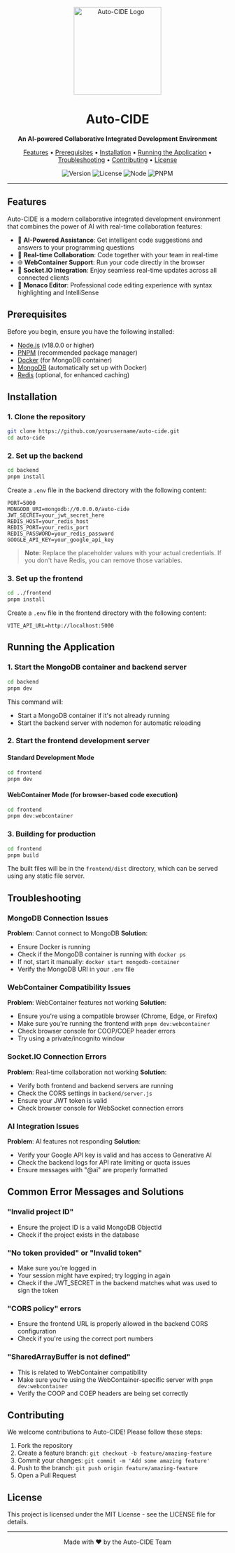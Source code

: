 <p align="center">
  <img src="https://via.placeholder.com/200x200.png?text=Auto-CIDE" alt="Auto-CIDE Logo" width="200" height="200">
</p>

<h1 align="center">Auto-CIDE</h1>

<p align="center">
  <strong>An AI-powered Collaborative Integrated Development Environment</strong>
</p>

<p align="center">
  <a href="#features">Features</a> •
  <a href="#prerequisites">Prerequisites</a> •
  <a href="#installation">Installation</a> •
  <a href="#running-the-application">Running the Application</a> •
  <a href="#troubleshooting">Troubleshooting</a> •
  <a href="#contributing">Contributing</a> •
  <a href="#license">License</a>
</p>

<p align="center">
  <img src="https://img.shields.io/badge/version-1.0.0-blue" alt="Version">
  <img src="https://img.shields.io/badge/license-MIT-green" alt="License">
  <img src="https://img.shields.io/badge/node-%3E%3D%2018.0.0-brightgreen" alt="Node">
  <img src="https://img.shields.io/badge/pnpm-supported-blueviolet" alt="PNPM">
</p>

---

## Features

Auto-CIDE is a modern collaborative integrated development environment that combines the power of AI with real-time collaboration features:

- 🤖 **AI-Powered Assistance**: Get intelligent code suggestions and answers to your programming questions
- 👥 **Real-time Collaboration**: Code together with your team in real-time
- 🌐 **WebContainer Support**: Run your code directly in the browser
- 🔄 **Socket.IO Integration**: Enjoy seamless real-time updates across all connected clients
- 🧩 **Monaco Editor**: Professional code editing experience with syntax highlighting and IntelliSense

## Prerequisites

Before you begin, ensure you have the following installed:

- [Node.js](https://nodejs.org/) (v18.0.0 or higher)
- [PNPM](https://pnpm.io/) (recommended package manager)
- [Docker](https://www.docker.com/) (for MongoDB container)
- [MongoDB](https://www.mongodb.com/) (automatically set up with Docker)
- [Redis](https://redis.io/) (optional, for enhanced caching)

## Installation

### 1. Clone the repository

```bash
git clone https://github.com/yourusername/auto-cide.git
cd auto-cide
```

### 2. Set up the backend

```bash
cd backend
pnpm install
```

Create a `.env` file in the backend directory with the following content:

```
PORT=5000
MONGODB_URI=mongodb://0.0.0.0/auto-cide
JWT_SECRET=your_jwt_secret_here
REDIS_HOST=your_redis_host
REDIS_PORT=your_redis_port
REDIS_PASSWORD=your_redis_password
GOOGLE_API_KEY=your_google_api_key
```

> **Note**: Replace the placeholder values with your actual credentials. If you don't have Redis, you can remove those variables.

### 3. Set up the frontend

```bash
cd ../frontend
pnpm install
```

Create a `.env` file in the frontend directory with the following content:

```
VITE_API_URL=http://localhost:5000
```

## Running the Application

### 1. Start the MongoDB container and backend server

```bash
cd backend
pnpm dev
```

This command will:
- Start a MongoDB container if it's not already running
- Start the backend server with nodemon for automatic reloading

### 2. Start the frontend development server

#### Standard Development Mode

```bash
cd frontend
pnpm dev
```

#### WebContainer Mode (for browser-based code execution)

```bash
cd frontend
pnpm dev:webcontainer
```

### 3. Building for production

```bash
cd frontend
pnpm build
```

The built files will be in the `frontend/dist` directory, which can be served using any static file server.

## Troubleshooting

### MongoDB Connection Issues

**Problem**: Cannot connect to MongoDB
**Solution**: 
- Ensure Docker is running
- Check if the MongoDB container is running with `docker ps`
- If not, start it manually: `docker start mongodb-container`
- Verify the MongoDB URI in your `.env` file

### WebContainer Compatibility Issues

**Problem**: WebContainer features not working
**Solution**:
- Ensure you're using a compatible browser (Chrome, Edge, or Firefox)
- Make sure you're running the frontend with `pnpm dev:webcontainer`
- Check browser console for COOP/COEP header errors
- Try using a private/incognito window

### Socket.IO Connection Errors

**Problem**: Real-time collaboration not working
**Solution**:
- Verify both frontend and backend servers are running
- Check the CORS settings in `backend/server.js`
- Ensure your JWT token is valid
- Check browser console for WebSocket connection errors

### AI Integration Issues

**Problem**: AI features not responding
**Solution**:
- Verify your Google API key is valid and has access to Generative AI
- Check the backend logs for API rate limiting or quota issues
- Ensure messages with "@ai" are properly formatted

## Common Error Messages and Solutions

### "Invalid project ID"
- Ensure the project ID is a valid MongoDB ObjectId
- Check if the project exists in the database

### "No token provided" or "Invalid token"
- Make sure you're logged in
- Your session might have expired; try logging in again
- Check if the JWT_SECRET in the backend matches what was used to sign the token

### "CORS policy" errors
- Ensure the frontend URL is properly allowed in the backend CORS configuration
- Check if you're using the correct port numbers

### "SharedArrayBuffer is not defined"
- This is related to WebContainer compatibility
- Make sure you're using the WebContainer-specific server with `pnpm dev:webcontainer`
- Verify the COOP and COEP headers are being set correctly

## Contributing

We welcome contributions to Auto-CIDE! Please follow these steps:

1. Fork the repository
2. Create a feature branch: `git checkout -b feature/amazing-feature`
3. Commit your changes: `git commit -m 'Add some amazing feature'`
4. Push to the branch: `git push origin feature/amazing-feature`
5. Open a Pull Request

## License

This project is licensed under the MIT License - see the LICENSE file for details.

---

<p align="center">
  Made with ❤️ by the Auto-CIDE Team
</p>
